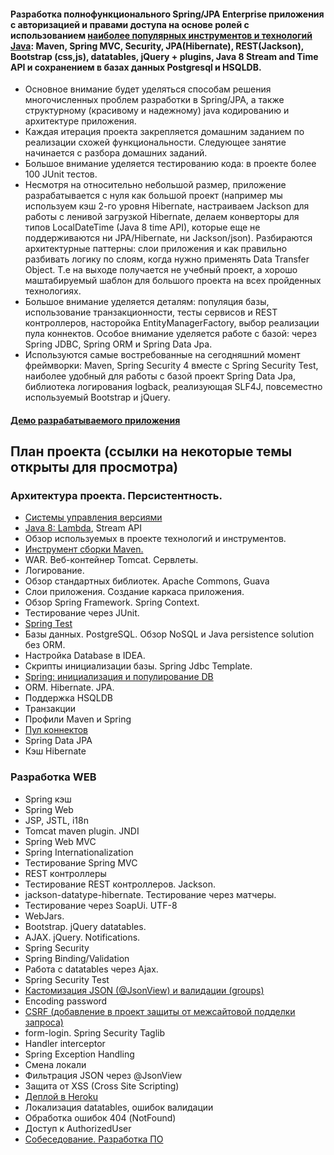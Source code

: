 #### Разработка полнофункционального Spring/JPA Enterprise приложения c авторизацией и правами доступа на основе ролей с использованием <a href="https://zeroturnaround.com/rebellabs/java-tools-and-technologies-landscape-2016/" target="_blank">наиболее популярных инструментов и технологий Java</a>: Maven, Spring MVC, Security, JPA(Hibernate), REST(Jackson), Bootstrap (css,js), datatables, jQuery + plugins, Java 8 Stream and Time API и сохранением в базах данных Postgresql и HSQLDB.

-  Основное внимание будет уделяться способам решения многочисленных проблем разработки в Spring/JPA, а также структурному (красивому и надежному) java кодированию и архитектуре приложения.
-  Каждая итерация проекта закрепляется домашним заданием по реализации схожей функциональности. Следующее занятие начинается с разбора домашних заданий.
-  Большое внимание уделяется тестированию кода: в проекте более 100 JUnit тестов.
-  Несмотря на относительно небольшой размер, приложение разрабатывается с нуля как большой проект (например мы используем кэш 2-го уровня Hibernate, настраиваем Jackson для работы с ленивой загрузкой
Hibernate, делаем конверторы для типов LocalDateTime (Java 8 time API), которые еще не поддерживаются ни JPA/Hibernate, ни Jackson/json).
            Разбираются архитектурные паттерны: слои приложения и как правильно разбивать логику по слоям, когда нужно применять Data Transfer Object.
            Т.е на выходе получается не учебный проект, а хорошо маштабируемый шаблон для большого проекта на всех пройденных технологиях.
-   Большое внимание уделяется деталям: популяция базы, использование транзакционности, тесты сервисов и REST
            контроллеров, насторойка EntityManagerFactory,
            выбор реализации пула коннектов. Особое внимание уделяется работе с базой: через Spring JDBC, Spring ORM и
            Spring Data Jpa.
-   Используются самые востребованные на сегодняшний момент фреймворки: Maven, Spring Security 4
            вместе с Spring Security Test, наиболее удобный для работы с базой проект Spring Data Jpa, библиотека логирования logback, реализующая SLF4J, повсеместно используемый Bootstrap и jQuery.

#### <a href="http://ru.javawebinar.topjava.web.ru.javawebinar.topjava.herokuapp.com/" target=_blank>Демо разрабатываемого приложения</a>

## План проекта (ссылки на некоторые темы открыты для просмотра)
### Архитектура проекта. Персистентность.
-  <a href="https://drive.google.com/file/d/0B9Ye2auQ_NsFSUNrdVc0bDZuX2s">Системы управления версиями</a>
-  <a href="http://www.youtube.com/watch?v=_PDIVhEs6TM">Java 8: Lambda</a>, Stream API
-  Обзор используемых в проекте технологий и инструментов.
-  <a href="https://drive.google.com/open?id=0B9Ye2auQ_NsFSlZMTXBJRXJpakU">Инструмент сборки Maven.</a>
-  WAR. Веб-контейнер Tomcat. Сервлеты.
-  Логирование.
-  Обзор стандартных библиотек. Apache Commons, Guava
-  Слои приложения. Создание каркаса приложения.
-  Обзор Spring Framework. Spring Context.
-  Тестирование через JUnit.
-  <a href="https://drive.google.com/file/d/0B9Ye2auQ_NsFai1veG9qaFZlZ2s/view">Spring Test</a>
-  Базы данных. PostgreSQL. Обзор NoSQL и Java persistence solution без ORM.
-  Настройка Database в IDEA.
-  Скрипты инициализации базы. Spring Jdbc Template.
-  <a href="https://drive.google.com/file/d/0B9Ye2auQ_NsFU0Z2R190eDllYmM/view">Spring: инициализация и популирование DB</a>
-  ORM. Hibernate. JPA.
-  Поддержка HSQLDB
-  Транзакции
-  Профили Maven и Spring
-  <a href="https://drive.google.com/open?id=0B9Ye2auQ_NsFTWJOdHduOWtNcTA">Пул коннектов</a>
-  Spring Data JPA
-  Кэш Hibernate

### Разработка WEB
-  Spring кэш
-  Spring Web
-  JSP, JSTL, i18n
-  Tomcat maven plugin. JNDI
-  Spring Web MVC
-  Spring Internationalization
-  Тестирование Spring MVC
-  REST контроллеры
-  Тестирование REST контроллеров. Jackson.
-  jackson-datatype-hibernate. Тестирование через матчеры.
-  Тестирование через SoapUi. UTF-8
-  WebJars.
-  Bootstrap. jQuery datatables.
-  AJAX. jQuery. Notifications.
-  Spring Security
-  Spring Binding/Validation
-  Работа с datatables через Ajax.
-  Spring Security Test
- [Кастомизация JSON (@JsonView) и валидации (groups)](https://drive.google.com/open?id=0B9Ye2auQ_NsFRTFsTjVHR2dXczA)
-  Encoding password
-  <a href="https://drive.google.com/file/d/0B9Ye2auQ_NsFNDlPZGdUNThzNUU/view">CSRF (добавление в проект защиты от межсайтовой подделки запроса)</a>
-  form-login. Spring Security Taglib
-  Handler interceptor
-  Spring Exception Handling
-  Смена локали
-  Фильтрация JSON через @JsonView
-  Защита от XSS (Cross Site Scripting)
-  <a href="https://drive.google.com/open?id=0B9Ye2auQ_NsFZkpVM19QWFBOQ2c">Деплой в Heroku</a>
-  Локализация datatables, ошибок валидации
-  Обработка ошибок 404 (NotFound)
-  Доступ к AuthorizedUser
-  <a href="https://drive.google.com/open?id=0B9Ye2auQ_NsFNUpzYW1nLUZTaXM">Собеседование. Разработка ПО</a>

